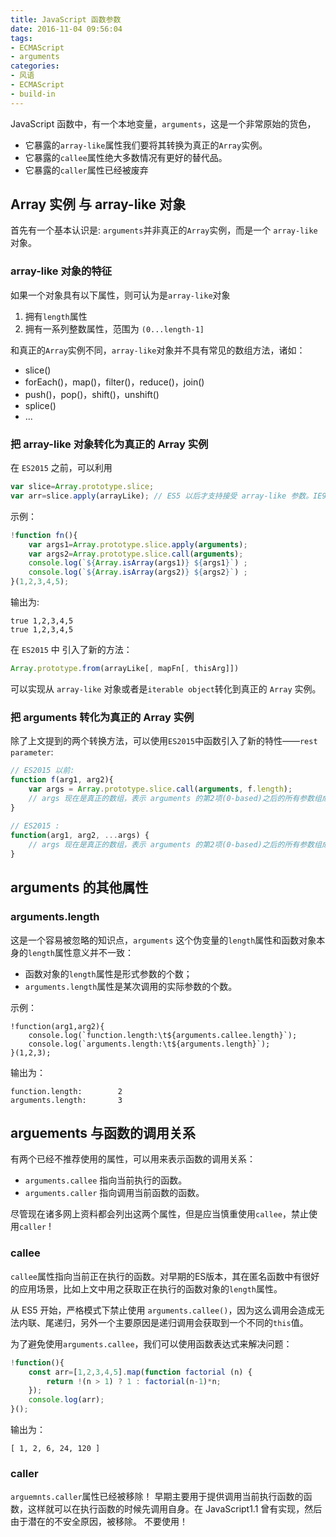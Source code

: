 ```yaml
---
title: JavaScript 函数参数
date: 2016-11-04 09:56:04
tags:
- ECMAScript
- arguments
categories:
- 风语
- ECMAScript
- build-in
---
```


JavaScript 函数中，有一个本地变量，`arguments`，这是一个非常原始的货色，
* 它暴露的`array-like`属性我们要将其转换为真正的`Array`实例。
* 它暴露的`callee`属性绝大多数情况有更好的替代品。
* 它暴露的`caller`属性已经被废弃

## Array 实例 与 array-like 对象

首先有一个基本认识是: `arguments`并非真正的`Array`实例，而是一个 `array-like` 对象。

### array-like 对象的特征

如果一个对象具有以下属性，则可认为是`array-like`对象

1. 拥有`length`属性
2. 拥有一系列整数属性，范围为 `(0...length-1]`

和真正的`Array`实例不同，`array-like`对象并不具有常见的数组方法，诸如：

* slice() 
* forEach()，map()，filter()，reduce()，join()
* push()，pop()，shift()，unshift()
* splice()
* ...

### 把 array-like 对象转化为真正的 Array 实例

在 `ES2015` 之前，可以利用
```JavaScript
var slice=Array.prototype.slice;
var arr=slice.apply(arrayLike); // ES5 以后才支持接受 array-like 参数。IE9 未实现。
```
示例：
```JavaScript
!function fn(){
    var args1=Array.prototype.slice.apply(arguments); 
    var args2=Array.prototype.slice.call(arguments);
    console.log(`${Array.isArray(args1)} ${args1}`) ;
    console.log(`${Array.isArray(args2)} ${args2}`) ;
}(1,2,3,4,5);
```

输出为:
```
true 1,2,3,4,5
true 1,2,3,4,5
```


在 `ES2015` 中 引入了新的方法：
```JavaScript
Array.prototype.from(arrayLike[, mapFn[, thisArg]])
```

可以实现从 `array-like` 对象或者是`iterable object`转化到真正的 `Array` 实例。


### 把 arguments 转化为真正的 Array 实例

除了上文提到的两个转换方法，可以使用`ES2015`中函数引入了新的特性——`rest parameter`:

```JavaScript
// ES2015 以前:
function f(arg1, arg2){
    var args = Array.prototype.slice.call(arguments, f.length);
    // args 现在是真正的数组，表示 arguments 的第2项(0-based)之后的所有参数组成的数组
}
 
// ES2015 :
function(arg1, arg2, ...args) {
    // args 现在是真正的数组，表示 arguments 的第2项(0-based)之后的所有参数组成的数组
}
```


## arguments 的其他属性


### arguments.length 

这是一个容易被忽略的知识点，`arguments` 这个伪变量的`length`属性和函数对象本身的`length`属性意义并不一致：
* 函数对象的`length`属性是形式参数的个数；
* `arguments.length`属性是某次调用的实际参数的个数。 

示例：
```
!function(arg1,arg2){
    console.log(`function.length:\t${arguments.callee.length}`);
    console.log(`arguments.length:\t${arguments.length}`);
}(1,2,3);

```
输出为：
```
function.length:        2
arguments.length:       3
```


## arguements 与函数的调用关系

有两个已经不推荐使用的属性，可以用来表示函数的调用关系：

* `arguments.callee` 指向当前执行的函数。
* `arguments.caller` 指向调用当前函数的函数。

尽管现在诸多网上资料都会列出这两个属性，但是应当慎重使用`callee`，禁止使用`caller` !

### callee

`callee`属性指向当前正在执行的函数。对早期的ES版本，其在匿名函数中有很好的应用场景，比如上文中用之获取正在执行的函数对象的`length`属性。

从 ES5 开始，严格模式下禁止使用 `arguments.callee()`，因为这么调用会造成无法内联、尾递归，另外一个主要原因是递归调用会获取到一个不同的`this`值。

为了避免使用`arguments.callee`，我们可以使用函数表达式来解决问题：

```JavaScript
!function(){
    const arr=[1,2,3,4,5].map(function factorial (n) {
        return !(n > 1) ? 1 : factorial(n-1)*n;
    });
    console.log(arr);
}();
```
输出为：
```
[ 1, 2, 6, 24, 120 ]
```

### caller

`arguemnts.caller`属性已经被移除！
早期主要用于提供调用当前执行函数的函数，这样就可以在执行函数的时候先调用自身。在 JavaScript1.1 曾有实现，然后由于潜在的不安全原因，被移除。
不要使用！
